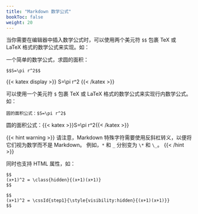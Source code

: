 ```yaml
---
title: "Markdown 数学公式"
bookToc: false
weight: 20
---
```


当你需要在编辑器中插入数学公式时，可以使用两个美元符 `$$` 包裹 TeX 或 LaTeX 格式的数学公式来实现。如：

一个简单的数学公式，求圆的面积：

```
$$S=\pi r^2$$
```

{{< katex display >}}
S=\pi r^2
{{< /katex >}}

可以使用一个美元符 `$` 包裹 TeX 或 LaTeX 格式的数学公式来实现行内数学公式。如：

```
圆的面积公式：$S=\pi r^2$
```

圆的面积公式：{{< katex >}}S=\pi r^2{{< /katex >}}

{{< hint warning >}}
请注意，Markdown 特殊字符需要使用反斜杠转义，以便将它们视为数学而不是 Markdown。 例如，`*` 和 `_` 分别变为 `\*` 和 `\_`。
{{< /hint >}}

同时也支持 HTML 属性，如：

```
$$ 
(x+1)^2 = \class{hidden}{(x+1)(x+1)} 
$$

$$
(x+1)^2 = \cssId{step1}{\style{visibility:hidden}{(x+1)(x+1)}}
$$
```